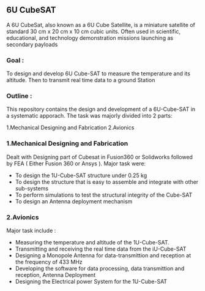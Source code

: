 ## 6U CubeSAT
A 6U CubeSat, also known as a 6U Cube Satellite, is a miniature satellite of standard 30 cm x 20 cm x 10 cm cubic units. Often used in scientific, educational, and technology demonstration missions launching as secondary payloads

### Goal :
To design and develop 6U Cube-SAT to measure the temperature and its altitude. Then to transmit real time data to a ground Station


### Outline :
This repository contains the design and development of a 6U-Cube-SAT in a systematic apporach. The task was majorly divided into 2 parts:

1.Mechanical Designing and Fabrication
2.Avionics

### 1.Mechanical Designing and Fabrication
Dealt with Designing part of Cubesat in Fusion360 or Solidworks followed by FEA ( Either Fusion 360 or Ansys ). Major task were:
- To design the 1U-Cube-SAT structure under 0.25 kg
- To design the structure that is easy to assemble and integrate with other sub-systems
- To perform simulations to test the structural integrity of the Cube-SAT
- To design an Antenna deployment mechanism


### 2.Avionics
Major task include :
- Measuring the temperature and altitude of the 1U-Cube-SAT.
- Transmitting and receiving the real time data from the iU-Cube-SAT
- Designing a Monopole Antenna for data-transmittion and reception at the frequency of 433 MHz
- Developing the software for data processing, data transmittion and reception, Antenna Deployment
- Designing the Electrical power System for the 1U-Cube-SAT
